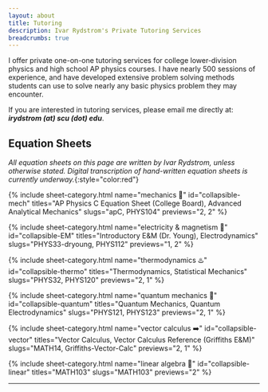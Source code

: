 ```yaml
---
layout: about
title: Tutoring 
description: Ivar Rydstrom's Private Tutoring Services
breadcrumbs: true
---
```

I offer private one-on-one tutoring services for college lower-division physics and high school AP physics courses. I have nearly 500 sessions of experience, and have developed extensive problem solving methods students can use to solve nearly any basic physics problem they may encounter.

If you are interested in tutoring services, please email me directly at: ***irydstrom (at) scu (dot) edu***.

## Equation Sheets

*All equation sheets on this page are written by Ivar Rydstrom, unless otherwise stated.* *Digital transcription of hand-written equation sheets is currently underway.*{:style="color:red"}

{% include sheet-category.html name="mechanics 🔨" id="collapsible-mech" titles="AP Physics C Equation Sheet (College Board), Advanced Analytical Mechanics" slugs="apC, PHYS104" previews="2, 2" %}

{% include sheet-category.html name="electricity & magnetism 🔌" id="collapsible-EM" titles="Introductory E&M (Dr. Young), Electrodynamics" slugs="PHYS33-dryoung, PHYS112" previews="1, 2" %}

{% include sheet-category.html name="thermodynamics ♨️" id="collapsible-thermo" titles="Thermodynamics, Statistical Mechanics" slugs="PHYS32, PHYS120" previews="2, 1" %}

{% include sheet-category.html name="quantum mechanics 💎" id="collapsible-quantum" titles="Quantum Mechanics, Quantum Electrodynamics" slugs="PHYS121, PHYS123" previews="2, 1" %}

{% include sheet-category.html name="vector calculus ➡️" id="collapsible-vector" titles="Vector Calculus, Vector Calculus Reference (Griffiths E&M)" slugs="MATH14, Griffiths-Vector-Calc" previews="2, 1" %}

{% include sheet-category.html name="linear algebra 🔢" id="collapsible-linear" titles="MATH103" slugs="MATH103" previews="2" %}

---

<br>

<!--author-->